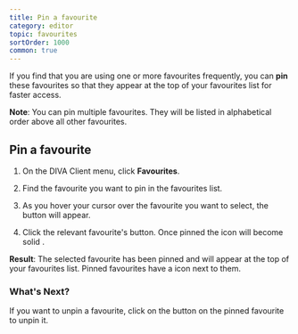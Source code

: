 ```yaml
---
title: Pin a favourite
category: editor
topic: favourites
sortOrder: 1000
common: true
---
```


If you find that you are using one or more favourites frequently, you can **pin** these favourites so that they appear at the top of your favourites list for faster access.

<p class="tip">
  <strong>Note</strong>:
  You can pin multiple favourites. 
  They will be listed in alphabetical order above all other favourites.
</p>

## Pin a favourite

1. On the DIVA Client menu, click <i class="fal fa-heart"></i> **Favourites**.

1. Find the favourite you want to pin in the favourites list. 

1. As you hover your cursor over the favourite you want to select, the <i class="fal fa-thumbtack"></i> button will appear.

1. Click the relevant favourite's <i class="fal fa-thumbtack"></i> button. Once pinned the icon will become solid <i class="fas fa-thumbtack"></i>.

<p class="tip tip--result">
  <strong>Result</strong>:
  The selected favourite has been pinned and will appear at the top of your favourites list.
  Pinned favourites have a <i class="fas fa-thumbtack"></i> icon next to them.
</p>


### What's Next?

If you want to unpin a favourite, click on the <i class="fas fa-thumbtack"></i> button on the pinned favourite to unpin it.
